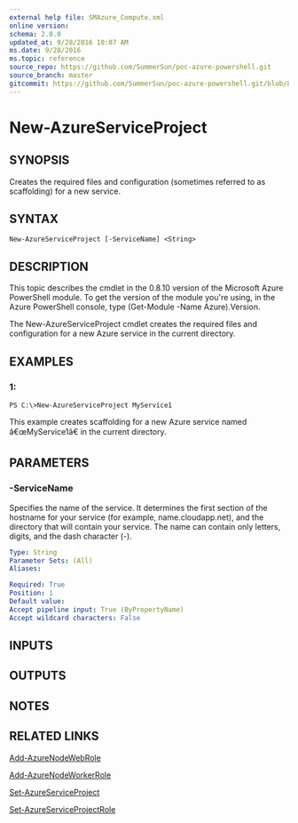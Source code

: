 ```yaml
---
external help file: SMAzure_Compute.xml
online version: 
schema: 2.0.0
updated_at: 9/28/2016 10:07 AM
ms.date: 9/28/2016
ms.topic: reference
source_repo: https://github.com/SummerSun/poc-azure-powershell.git
source_branch: master
gitcommit: https://github.com/SummerSun/poc-azure-powershell.git/blob/8903b0f1daa01932ac5fa167f377736de2df6709/azureps-cmdlets-docs/Service%20Management/Compute%20Cmdlets/v0.9.8/New-AzureServiceProject.md
---
```


# New-AzureServiceProject
## SYNOPSIS
Creates the required files and configuration (sometimes referred to as scaffolding) for a new service.

## SYNTAX

```
New-AzureServiceProject [-ServiceName] <String>
```

## DESCRIPTION
This topic describes the cmdlet in the 0.8.10 version of the Microsoft Azure PowerShell module.
To get the version of the module you're using, in the Azure PowerShell console, type (Get-Module -Name Azure).Version.

The New-AzureServiceProject cmdlet creates the required files and configuration for a new Azure service in the current directory.

## EXAMPLES

### 1:
```
PS C:\>New-AzureServiceProject MyService1
```

This example creates scaffolding for a new Azure service named â€œMyService1â€ in the current directory.

## PARAMETERS

### -ServiceName
Specifies the name of the service.
It determines the first section of the hostname for your service (for example, name.cloudapp.net), and the directory that will contain your service.
The name can contain only letters, digits, and the dash character (-).

```yaml
Type: String
Parameter Sets: (All)
Aliases: 

Required: True
Position: 1
Default value: 
Accept pipeline input: True (ByPropertyName)
Accept wildcard characters: False
```

## INPUTS

## OUTPUTS

## NOTES

## RELATED LINKS

[Add-AzureNodeWebRole](72be1e83-84e2-49fc-aa52-b3d3dd0490a3)

[Add-AzureNodeWorkerRole](97649579-ead5-45c6-8bb3-e718c007e771)

[Set-AzureServiceProject](c3baa783-e57a-46bd-abe4-6d06130eaaf0)

[Set-AzureServiceProjectRole](80fb7e11-389d-4341-9568-e1a1bc1789df)


